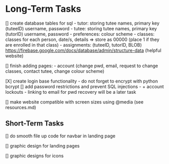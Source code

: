 # Long-Term Tasks
 [] create database tables for sql
    - tutor: storing tutee names, primary key (tuteeID) username, password
    - tutee: storing tutee names, primary key (tutorID) username, password
    - preferences: colour scheme
    - classes: classes for each person, date/s, details => store as 00000 (place 1 if they are enrolled in that class)
    - assignments: (tuteeID, tutorID, BLOB)
    https://firebase.google.com/docs/database/admin/structure-data (helpful website)


[] finish adding pages:
    - account (change pwd, email, request to change classes, contact tutee, change colour scheme)

[X] create login base functionality
    - do not forget to encrypt with python bcrypt
[] add password restrictions and prevent SQL injections
    - + account lockouts
    - linking to email for pwd recovery will be a later task

[] make website compatible with screen sizes using @media (see resources.md)

## Short-Term Tasks


[] do smooth file up code for navbar in landing page

[] graphic design for landing pages

[] graphic designs for icons
